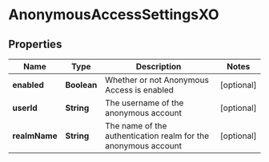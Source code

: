 
# AnonymousAccessSettingsXO

## Properties
Name | Type | Description | Notes
------------ | ------------- | ------------- | -------------
**enabled** | **Boolean** | Whether or not Anonymous Access is enabled |  [optional]
**userId** | **String** | The username of the anonymous account |  [optional]
**realmName** | **String** | The name of the authentication realm for the anonymous account |  [optional]



